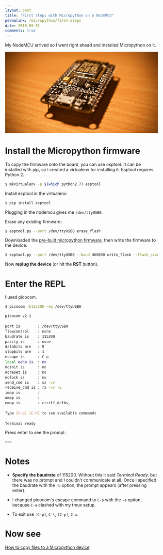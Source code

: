 ```yaml
---
layout: post
title: "First steps with Micropython on a NodeMCU"
permalink: /micropython/first-steps
date: 2016-09-01
comments: true
---
```

My NodeMCU arrived so I went right ahead and installed Micropython on it.

![nodemcu](/assets/nodemcu.png)

Install the Micropython firmware
================================

To copy the firmware onto the board, you can use *esptool*. It can be installed
with pip, so I created a virtualenv for installing it. Esptool requires Python
2.

```sh
$ mkvirtualenv -p $(which python2.7) esptool
```

Install esptool in the virtualenv:

```sh
$ pip install esptool
```

Plugging in the nodemcu gives me `/dev/ttyUSB0`.

Erase any existing firmware:

```sh
$ esptool.py --port /dev/ttyUSB0 erase_flash
```

Downloaded the [pre-built micropython
firmware](http://micropython.org/download/), then write the firmware to the
device:

```sh
$ esptool.py --port /dev/ttyUSB0 --baud 460800 write_flash --flash_size=8m -fm dio 0 esp8266-20160809-v1.8.3.bin
```

Now **replug the device** (or hit the **RST** button).

Enter the REPL
==============

I used picocom.

```sh
$ picocom -b115200 -ep /dev/ttyUSB0
```
```sh
picocom v2.1

port is        : /dev/ttyUSB0
flowcontrol    : none
baudrate is    : 115200
parity is      : none
databits are   : 8
stopbits are   : 1
escape is      : C-p
local echo is  : no
noinit is      : no
noreset is     : no
nolock is      : no
send_cmd is    : sz -vv
receive_cmd is : rz -vv -E
imap is        :
omap is        :
emap is        : crcrlf,delbs,

Type [C-p] [C-h] to see available commands

Terminal ready
```

Press enter to see the prompt:

```sh
>>>
```

Notes
=====

- **Specify the baudrate** of 115200. Without this it said *Terminal Ready*,
but there was no prompt and I couldn't communicate at all. Once I specified the
baudrate with the `-b` option, the prompt appears (after pressing enter).

- I changed picocom's escape command to `C-p` with the `-e` option, because
`C-a` clashed with my tmux setup.

- To exit use `[C-p]`, ``C-\``, `[C-p]`, `C-x`.

Now see
=======

[How to copy files to a Micropython device](https://bcb.github.io/micropython/mipy)
